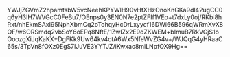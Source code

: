 YWJjZGVmZ2hpamtsbW5vcNeehKPYWlH90vHtXHzOnoKnGKa9dl42ugCC0q6yH3lH7WVGcC0FeBu7/OEnps0y3EN0N7e2ptZFIf1VEo+t7dxLy0oj/RKbi8hRxt/nhEkmSAxI95NphXbmCq2oTohqyHcDrLxyycf16DWi66B596qWRmXvX8OF/w6ORSmdq2vbSoY6oEPq8NftE/1ZwIZx2E9dZKWEM+bImuB7RkVGjS1oOoozgXiJqKaKX+DgFKk9Uw64kv4ctA6Wx5NfeWvZG4v+/WJQqG4yHRaaC65s/3TpVn8fOXz0EgS7lJuVE3YYTJZ/iKwxac8miLNpfOX9Hg==